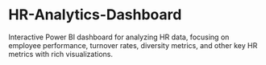 # HR-Analytics-Dashboard
Interactive Power BI dashboard for analyzing HR data, focusing on employee performance, turnover rates, diversity metrics, and other key HR metrics with rich visualizations.
